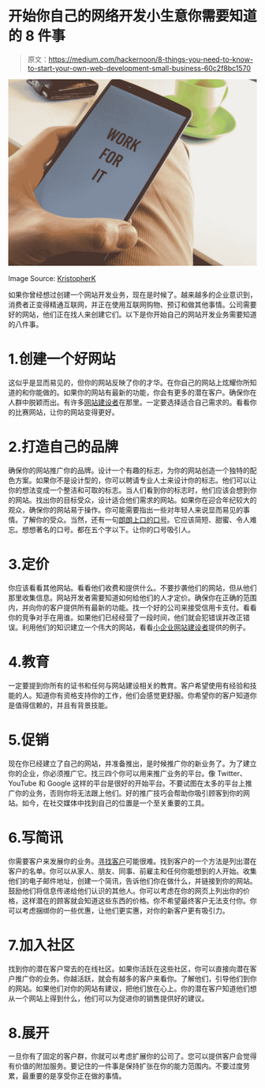 # 开始你自己的网络开发小生意你需要知道的 8 件事

> 原文：<https://medium.com/hackernoon/8-things-you-need-to-know-to-start-your-own-web-development-small-business-60c2f8bc1570>

![](img/cc47e4a34babb0eadbdff880d5c22392.png)

Image Source: [KristopherK](https://www.pexels.com/photo/blur-cellphone-close-up-contemporary-288530/)

如果你曾经想过创建一个网站开发业务，现在是时候了。越来越多的企业意识到，消费者正变得精通互联网，并正在使用互联网购物、预订和做其他事情。公司需要好的网站，他们正在找人来创建它们。以下是你开始自己的网站开发业务需要知道的八件事。

# 1.**创建一个好网站**

这似乎是显而易见的，但你的网站反映了你的才华。在你自己的网站上炫耀你所知道的和你能做的。如果你的网站有最新的功能，你会有更多的潜在客户。确保你在人群中脱颖而出。有许多[网站建设者](http://www.beautifullife.info/web-design/15-best-free-website-builders/)在那里。一定要选择适合自己需求的。看看你的比赛网站，让你的网站变得更好。

# 2.**打造自己的品牌**

确保你的网站推广你的品牌。设计一个有趣的标志，为你的网站创造一个独特的配色方案。如果你不是设计型的，你可以聘请专业人士来设计你的标志。他们可以让你的想法变成一个整洁和可取的标志。当人们看到你的标志时，他们应该会想到你的网站。找出你的目标受众，设计适合他们需求的网站。如果你在迎合年纪较大的观众，确保你的网站易于操作。你可能需要指出一些对年轻人来说显而易见的事情。了解你的受众。当然，还有一句[朗朗上口的口号](https://blog.capterra.com/create-a-catchy-slogan-for-your-small-business/)。它应该简短、甜蜜、令人难忘。想想著名的口号。都在五个字以下。让你的口号吸引人。

# 3.**定价**

你应该看看其他网站。看看他们收费和提供什么。不要抄袭他们的网站，但从他们那里收集信息。网站开发者需要知道如何给他们的人才定价。确保你在正确的范围内，并向你的客户提供所有最新的功能。找一个好的公司来接受信用卡支付。看看你的竞争对手在用谁。如果他们已经经营了一段时间，他们就会犯错误并改正错误。利用他们的知识建立一个伟大的网站，看看[小企业网站建设者](http://www.webbuildersguide.com/website-builder-categories/website-builders-for-business/)提供的例子。

# 4.**教育**

一定要提到你所有的证书和任何与网站建设相关的教育。客户希望使用有经验和技能的人。知道你有资格支持你的工作，他们会感觉更舒服。你希望你的客户知道你是值得信赖的，并且有背景技能。

# 5.**促销**

现在你已经建立了自己的网站，并准备推出，是时候推广你的新业务了。为了建立你的企业，你必须推广它。找三四个你可以用来推广业务的平台。像 Twitter、YouTube 和 Google 这样的平台是很好的开始平台。不要试图在太多的平台上推广你的业务，否则你将无法跟上他们。好的推广技巧会帮助你吸引顾客到你的网站。如今，在社交媒体中找到自己的位置是一个至关重要的工具。

# 6.**写简讯**

你需要客户来发展你的业务。[寻找客户](https://hackernoon.com/get-more-clients-as-a-freelance-developer-with-these-8-helpful-tips-824094d65437)可能很难。找到客户的一个方法是列出潜在客户的名单。你可以从家人、朋友、同事、前雇主和任何你能想到的人开始。收集他们的电子邮件地址，创建一个简讯，告诉他们你在做什么，并链接到你的网站。鼓励他们将信息传递给他们认识的其他人。你可以考虑在你的网页上列出你的价格，这样潜在的顾客就会知道这些东西的价格。你不希望最终客户无法支付你。你可以考虑捆绑你的一些优惠，让他们更实惠，对你的新客户更有吸引力。

# 7.**加入社区**

找到你的潜在客户常去的在线社区。如果你活跃在这些社区，你可以直接向潜在客户推广你的业务。你越活跃，就会有越多的客户来看你。了解他们，引导他们到你的网站。如果他们对你的网站有建议，把他们放在心上。你的潜在客户知道他们想从一个网站上得到什么，他们可以为促进你的销售提供好的建议。

# 8.**展开**

一旦你有了固定的客户群，你就可以考虑扩展你的公司了。您可以提供客户会觉得有价值的附加服务。要记住的一件事是保持扩张在你的能力范围内。不要过度劳累，最重要的是享受你正在做的事情。